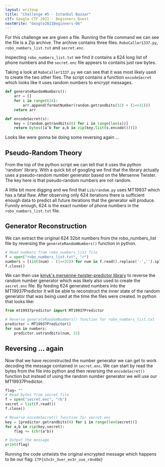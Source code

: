 ```yaml
---
layout: writeup
title: "Challenge #5 - Istanbul Bazaar"
ctf: Google CTF 2021 - Beginners Quest
nextWrite: "Google2021Beginners-06"
---
```

For this challenge we are given a file.
Running the file command we can see the file is a Zip archive.
The archive contains three files. `RoboCaller1337.py`, `robo_numbers_list.txt` and `secret.enc`.

Inspecting `robo_numbers_list.txt` we find it contains a 624 long list of phone numbers and the `secret.enc` file appears to contains just raw bytes.

Taking a look at `RoboCaller1337.py` we can see that it was most likely used to create the two other files. The script contains a function `encodeSecret` which looks like it uses random numbers to encrypt messages.

```python
def generateRandomNumbers():
    arr = []
    for i in range(624):
        arr.append(formatNumber(random.getrandbits(32) + (1<<31)))
    return arr

def encodeSecret(s):
    key = [random.getrandbits(8) for i in range(len(s))]
    return bytes([a^b for a,b in zip(key,list(s.encode()))])
```

Looks like were gonna be doing some reversing again ...

<h2>Pseudo-Random Theory</h2>

From the top of the python script we can tell that it uses the python 'random' library. With a quick bit of googling we find that the library actually uses a pseudo-random number generator based on the Mersenne Twister. The key here is that pseudo-random numbers are not random.

A little bit more digging and we find that `Lib/random.py` uses MT19937 which has a fatal flaw. After observing only 624 iterations there is sufficient enough data to predict all future iterations that the generator will produce. Funnily enough, 624 is the exact number of phone numbers in the `robo_numbers_list.txt` file.

<h2>Generator Reconstruction</h2>

We can extract the original 624 32bit numbers from the robo_numbers_list file by reversing the `generateRandomNumbers()` function in python.

```python
# Read numbers from robo_numbers_list file
f = open("robo_numbers_list.txt", "r")
numbers = [(int(num) - (1<<31)) for num in f.read().replace('-','').split("\n")]
f.close()
```


We can then use [kmyk's mersenne-twister-predictor library](https://github.com/kmyk/mersenne-twister-predictor "kmyk's mersenne-twister-predictor library") to reverse the random number generator which was likely also used to create the `secret.enc` file. By feeding 624 generated numbers into the MT19937Predictor it will be able to reconstruct the inner state of the random generator that was being used at the time the files were created. In python that looks like:

```python
from mt19937predictor import MT19937Predictor

# Reverse generateRandomNumbers() function for robo_numbers_list.txt
predictor = MT19937Predictor()
for num in numbers:
    predictor.setrandbits(num, 32)
```

<h2>Reversing ... again</h2>

Now that we have reconstructed the number generator we can get to work decoding the message contained in `secret.enc`. We can start by read the bytes from the file into python and then reversing the `encodeSecret()` function but instead of using the random number generator we will use our MT19937Predictor.

```python
flag= ""
# Read bytes from secret file
f = open("secret.enc", "rb")
secret = list(f.read())
f.close()

# Reverse encodeSecret() function for secret.enc
key = [predictor.getrandbits(8) for i in range(len(secret))]
for a,b in zip(key,secret):
    flag += (chr(a^b))

# Output the message
print(flag)
```

Running the code untwists the original encrypted message which happens to be our flag: `CTF{n3v3r_3ver_ev3r_use_r4nd0m}`